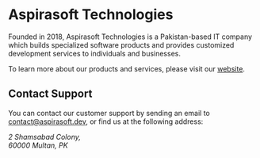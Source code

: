 # Aspirasoft Technologies

Founded in 2018, Aspirasoft Technologies is a Pakistan-based IT company which builds specialized software products and provides customized development services to individuals and businesses.

To learn more about our products and services, please visit our [website](https://aspirasoft.dev).

## Contact Support
You can contact our customer support by sending an email to [contact@aspirasoft.dev](mailto://contact@aspirasoft.dev), or find us at the following address:
<address>
2 Shamsabad Colony,<br>
60000 Multan, PK
</address>
